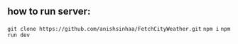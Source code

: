 ## how to run server:
`git clone https://github.com/anishsinhaa/FetchCityWeather.git`
`npm i`
`npm run dev`
